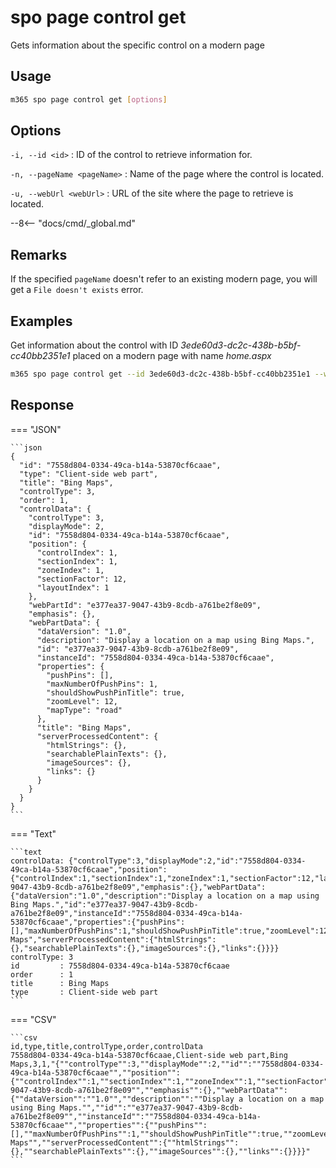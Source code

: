 # spo page control get

Gets information about the specific control on a modern page

## Usage

```sh
m365 spo page control get [options]
```

## Options

`-i, --id <id>`
: ID of the control to retrieve information for.

`-n, --pageName <pageName>`
: Name of the page where the control is located.

`-u, --webUrl <webUrl>`
: URL of the site where the page to retrieve is located.

--8<-- "docs/cmd/_global.md"

## Remarks

If the specified `pageName` doesn't refer to an existing modern page, you will get a `File doesn't exists` error.

## Examples

Get information about the control with ID _3ede60d3-dc2c-438b-b5bf-cc40bb2351e1_ placed on a modern page with name _home.aspx_

```sh
m365 spo page control get --id 3ede60d3-dc2c-438b-b5bf-cc40bb2351e1 --webUrl https://contoso.sharepoint.com/sites/team-a --pageName home.aspx
```


## Response

=== "JSON"

    ```json
    {
      "id": "7558d804-0334-49ca-b14a-53870cf6caae",
      "type": "Client-side web part",
      "title": "Bing Maps",
      "controlType": 3,
      "order": 1,
      "controlData": {
        "controlType": 3,
        "displayMode": 2,
        "id": "7558d804-0334-49ca-b14a-53870cf6caae",
        "position": {
          "controlIndex": 1,
          "sectionIndex": 1,
          "zoneIndex": 1,
          "sectionFactor": 12,
          "layoutIndex": 1
        },
        "webPartId": "e377ea37-9047-43b9-8cdb-a761be2f8e09",
        "emphasis": {},
        "webPartData": {
          "dataVersion": "1.0",
          "description": "Display a location on a map using Bing Maps.",
          "id": "e377ea37-9047-43b9-8cdb-a761be2f8e09",
          "instanceId": "7558d804-0334-49ca-b14a-53870cf6caae",
          "properties": {
            "pushPins": [],
            "maxNumberOfPushPins": 1,
            "shouldShowPushPinTitle": true,
            "zoomLevel": 12,
            "mapType": "road"
          },
          "title": "Bing Maps",
          "serverProcessedContent": {
            "htmlStrings": {},
            "searchablePlainTexts": {},
            "imageSources": {},
            "links": {}
          }
        }
      }
    }
    ```

=== "Text"

    ```text
    controlData: {"controlType":3,"displayMode":2,"id":"7558d804-0334-49ca-b14a-53870cf6caae","position":{"controlIndex":1,"sectionIndex":1,"zoneIndex":1,"sectionFactor":12,"layoutIndex":1},"webPartId":"e377ea37-9047-43b9-8cdb-a761be2f8e09","emphasis":{},"webPartData":{"dataVersion":"1.0","description":"Display a location on a map using Bing Maps.","id":"e377ea37-9047-43b9-8cdb-a761be2f8e09","instanceId":"7558d804-0334-49ca-b14a-53870cf6caae","properties":{"pushPins":[],"maxNumberOfPushPins":1,"shouldShowPushPinTitle":true,"zoomLevel":12,"mapType":"road"},"title":"Bing Maps","serverProcessedContent":{"htmlStrings":{},"searchablePlainTexts":{},"imageSources":{},"links":{}}}}
    controlType: 3
    id         : 7558d804-0334-49ca-b14a-53870cf6caae
    order      : 1
    title      : Bing Maps
    type       : Client-side web part
    ```

=== "CSV"

    ```csv
    id,type,title,controlType,order,controlData
    7558d804-0334-49ca-b14a-53870cf6caae,Client-side web part,Bing Maps,3,1,"{""controlType"":3,""displayMode"":2,""id"":""7558d804-0334-49ca-b14a-53870cf6caae"",""position"":{""controlIndex"":1,""sectionIndex"":1,""zoneIndex"":1,""sectionFactor"":12,""layoutIndex"":1},""webPartId"":""e377ea37-9047-43b9-8cdb-a761be2f8e09"",""emphasis"":{},""webPartData"":{""dataVersion"":""1.0"",""description"":""Display a location on a map using Bing Maps."",""id"":""e377ea37-9047-43b9-8cdb-a761be2f8e09"",""instanceId"":""7558d804-0334-49ca-b14a-53870cf6caae"",""properties"":{""pushPins"":[],""maxNumberOfPushPins"":1,""shouldShowPushPinTitle"":true,""zoomLevel"":12,""mapType"":""road""},""title"":""Bing Maps"",""serverProcessedContent"":{""htmlStrings"":{},""searchablePlainTexts"":{},""imageSources"":{},""links"":{}}}}"
    ```
